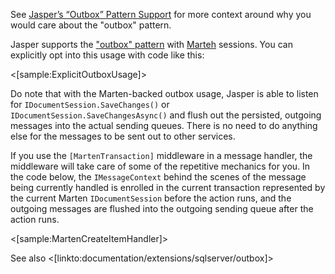 <!--title:Outbox Pattern with Marten-->

See [Jasper’s “Outbox” Pattern Support](https://jeremydmiller.com/2018/04/16/jaspers-outbox-pattern-support/) for more context around why you would care about the "outbox" pattern.

Jasper supports the ["outbox" pattern](https://jimmybogard.com/refactoring-towards-resilience-evaluating-coupling/) with [Marteh](https://jasperfx.github.io/marten) sessions. You can explicitly opt into this usage with code like this:

<[sample:ExplicitOutboxUsage]>

Do note that with the Marten-backed outbox usage, Jasper is able to listen for `IDocumentSession.SaveChanges()` or `IDocumentSession.SaveChangesAsync()` and flush out the persisted, outgoing messages into the actual sending queues. There is
no need to do anything else for the messages to be sent out to other services.

If you use the `[MartenTransaction]` middleware in a message handler, the middleware will take care of some of the repetitive mechanics for you. In the code below, the `IMessageContext` behind the scenes of the message being currently handled is enrolled in the current transaction represented by the current Marten `IDocumentSession` before the action runs, and the outgoing messages
are flushed into the outgoing sending queue after the action runs.

<[sample:MartenCreateItemHandler]>

See also <[linkto:documentation/extensions/sqlserver/outbox]>